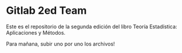 # Gitlab 2ed Team

Este es el repositorio de la segunda edición del libro Teoría Estadística: Aplicaciones y Métodos. 

Para mañana, subir uno por uno los archivos!


